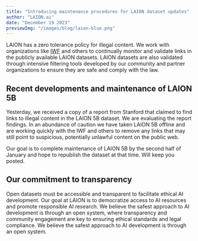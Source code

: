 ```yaml
---
title: "Introducing maintenance procedures for LAION dataset updates"
author: "LAION.ai"
date: "December 19 2023"
previewImg: "/images/blog/laion-blue.png"
---
```


LAION has a zero tolerance policy for illegal content. We work with organizations like [IWF](https://www.iwf.org.uk/) and others to continually monitor and validate links in the publicly available LAION datasets. LAION datasets are also validated through intensive filtering tools developed by our community and partner organizations to ensure they are safe and comply with the law.

## Recent developments and maintenance of LAION 5B

Yesterday, we received a copy of a report from Stanford that claimed to find links to illegal content in the LAION 5B dataset. We are evaluating the report findings. In an abundance of caution we have taken LAION 5B offline and are working quickly with the IWF and others to remove any links that may still point to suspicious, potentially unlawful content on the public web.

Our goal is to complete maintenance of LAION 5B by the second half of January and hope to republish the dataset at that time. Will keep you posted.

## Our commitment to transparency

Open datasets must be accessible and transparent to facilitate ethical AI development. Our goal at LAION is to democratize access to AI resources and promote responsible AI research. We believe the safest approach to AI development is through an open system, where transparency and community engagement are key to ensuring ethical standards and legal compliance. We believe the safest approach to AI development is through an open system.
